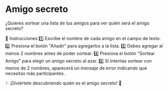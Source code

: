 # Amigo secreto
¿Quieres sortear una lista de tus amigos para ver quién será el amigo secreto?

📌 Instrucciones
1️⃣ Escribe el nombre de cada amigo en el campo de texto.
2️⃣ Presiona el botón "Añadir" para agregarlos a la lista.
3️⃣ Debes agregar al menos 2 nombres antes de poder sortear.
4️⃣ Presiona el botón "Sortear Amigo" para elegir un amigo secreto al azar.
5️⃣ Si intentas sortear con menos de 2 nombres, aparecerá un mensaje de error indicando que necesitas más participantes.

✨ ¡Diviértete descubriendo quién es el amigo secreto! 🎉
